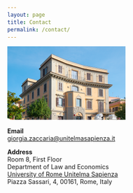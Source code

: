 ```yaml
---
layout: page
title: Contact
permalink: /contact/
---
```

![](unitelma.png)

**Email**   
 <a href="mailto:giorgia.zaccaria@unitelmasapienza.it" target="_blank">giorgia.zaccaria@unitelmasapienza.it </a>

**Address** \
 Room 8, First Floor \
 Department of Law and Economics \
  <a href="https://www.unitelmasapienza.it/it" target="_blank">University of Rome Unitelma Sapienza </a> \
 Piazza Sassari, 4, 00161, Rome, Italy 
